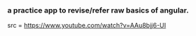 ### a practice app to revise/refer raw basics of angular.

src = https://www.youtube.com/watch?v=AAu8bjj6-UI

